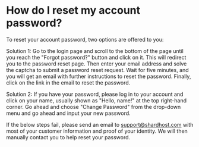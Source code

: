 # How do I reset my account password?

To reset your account password, two options are offered to you:

Solution 1: Go to the login page and scroll to the bottom of the page until you reach the "Forgot password?" button and click on it. This will redirect you to the password reset page. Then enter your email address and solve the captcha to submit a password reset request. Wait for five minutes, and you will get an email with further instructions to reset the password. Finally, click on the link in the email to reset the password.

Solution 2: If you have your password, please log in to your account and click on your name, usually shown as "Hello, name!" at the top right-hand corner. Go ahead and choose "Change Password" from the drop-down menu and go ahead and input your new password.

If the below steps fail, please send an email to support@shardhost.com with most of your customer information and proof of your identity. We will then manually contact you to help reset your password.